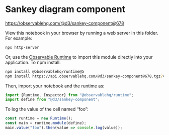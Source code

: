 # Sankey diagram component

https://observablehq.com/@d3/sankey-component@678

View this notebook in your browser by running a web server in this folder. For
example:

~~~sh
npx http-server
~~~

Or, use the [Observable Runtime](https://github.com/observablehq/runtime) to
import this module directly into your application. To npm install:

~~~sh
npm install @observablehq/runtime@5
npm install https://api.observablehq.com/@d3/sankey-component@678.tgz?v=3
~~~

Then, import your notebook and the runtime as:

~~~js
import {Runtime, Inspector} from "@observablehq/runtime";
import define from "@d3/sankey-component";
~~~

To log the value of the cell named “foo”:

~~~js
const runtime = new Runtime();
const main = runtime.module(define);
main.value("foo").then(value => console.log(value));
~~~
